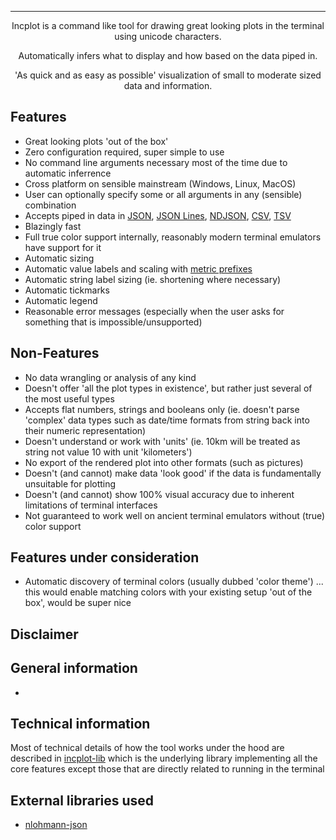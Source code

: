 <hr>
<div align="center">
Incplot is a command like tool for drawing great looking plots in the terminal using unicode characters.

Automatically infers what to display and how based on the data piped in.

'As quick and as easy as possible' visualization of small to moderate sized data and information.

</div>

## Features ##

* Great looking plots 'out of the box'
* Zero configuration required, super simple to use
* No command line arguments necessary most of the time due to automatic inferrence
* Cross platform on sensible mainstream (Windows, Linux, MacOS)
* User can optionally specify some or all arguments in any (sensible) combination
* Accepts piped in data in [JSON](https://en.wikipedia.org/wiki/JSON), [JSON Lines](https://jsonlines.org/), [NDJSON](https://github.com/ndjson), [CSV](https://en.wikipedia.org/wiki/Comma-separated_values), [TSV](https://en.wikipedia.org/wiki/Tab-separated_values)
* Blazingly fast
* Full true color support internally, reasonably modern terminal emulators have support for it
* Automatic sizing
* Automatic value labels and scaling with [metric prefixes](https://en.wikipedia.org/wiki/Metric_prefix)
* Automatic string label sizing (ie. shortening where necessary)
* Automatic tickmarks
* Automatic legend
* Reasonable error messages (especially when the user asks for something that is impossible/unsupported)

## Non-Features ##

* No data wrangling or analysis of any kind
* Doesn't offer 'all the plot types in existence', but rather just several of the most useful types
* Accepts flat numbers, strings and booleans only (ie. doesn't parse 'complex' data types such as date/time formats from string back into their numeric representation)
* Doesn't understand or work with 'units' (ie. 10km will be treated as string not value 10 with unit 'kilometers')
* No export of the rendered plot into other formats (such as pictures)
* Doesn't (and cannot) make data 'look good' if the data is fundamentally unsuitable for plotting
* Doesn't (and cannot) show 100% visual accuracy due to inherent limitations of terminal interfaces
* Not guaranteed to work well on ancient terminal emulators without (true) color support

## Features under consideration ##

* Automatic discovery of terminal colors (usually dubbed 'color theme') ... this would enable matching colors with your existing setup 'out of the box', would be super nice

## Disclaimer ##

## General information ##

*

## Technical information ##

Most of technical details of how the tool works under the hood are described in [incplot-lib](https://github.com/InCom-0/incplot-lib) which is the underlying library implementing all the core features except those that are directly related to running in the terminal

## External libraries used ##

* [nlohmann-json](https://github.com/nlohmann/json)
